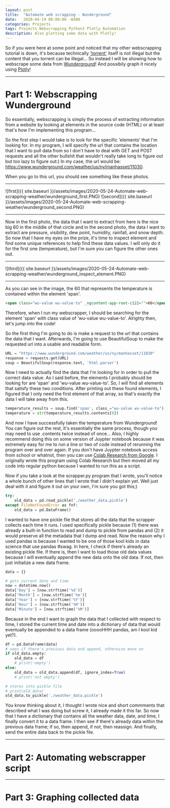 ```yaml
---
layout: post
title:  "Automate web scrapping - Wunderground"
date:   2020-04-19 00:00:00 -0400
categories: Projects
tags: Projects Webscrapping Python3 Plotly Automation
description: Also plotting some data with Plotly! 
---
```

So if you were here at some point and noticed that my other webscrapping tutorial is down, it's because technically ['torrent'] itself is not illegal 
but the content that you torrent can be illegal... So instead I will be showing how to webscrape some data from [Wunderground]! And possibily graph it
nicely using [Plotly]!

-----

# Part 1: Webscrapping Wunderground

So essentially, webscrapping is simply the process of extracting information from a website by looking at elements in the source code (HTML) or at least 
that's how I'm implementing this program... 

So the first step I would take is to look for the specific 'elements' that I'm looking for. In my program, I will specify the url that contains the location that I
want to pull data from so I don't have to deal with GET and POST requests and all the other bullshit that wouldn't really take long to figure out but too lazy to 
figure out:) In my case, the url would be: https://www.wunderground.com/weather/us/ny/manhasset/11030. 

When you go to this url, you should see something like these photos. 

-----

![first]({{ site.baseurl }}/assets/images/2020-05-24-Automate-web-scrapping-weather/wunderground_first.PNG)
![second]({{ site.baseurl }}/assets/images/2020-05-24-Automate-web-scrapping-weather/wunderground_second.PNG)

-----

Now in the first photo, the data that I want to extract from here is the nice big 60 in the middle of that circle and in the second photo, the data I want to 
extract are pressure, visibility, dew point, humidity, rainfall, and snow depth. So now that I have my eyes on the prize, it's time to inspect element and find 
some unique references to help find these data values. I will only do it for the first one (temperature), but I'm sure you can figure the other ones out. 

-----

![third]({{ site.baseurl }}/assets/images/2020-05-24-Automate-web-scrapping-weather/wunderground_inspect_element.PNG)

-----

As you can see in the image, the 60 that represents the temperature is contained within the element 'span'. 

```html
<span class="wu-value wu-value-to" _ngcontent-app-root-c122="">60</span>
```

Therefore, when I run my webscrapper, I should be searching for the element 'span' with class value of 'wu-value wu-value-to'. Alrighty then, let's jump into the code!

So the first thing I'm going to do is make a request to the url that contains the data that I want. Afterwards, I'm going to use BeautifulSoup to make the requested url 
into a usable and readable form. 

```python
URL = "https://www.wunderground.com/weather/us/ny/manhasset/11030"
response = requests.get(URL)
soup = BeautifulSoup(response.text, 'html.parser')
```

Now I need to actually find the data that I'm looking for in order to pull the correct data value. As I said before, the elements I probably should be looking for are 
'span' and 'wu-value wu-value-to'. So, I will find all elements that satisfy these two conditions. After printing out these found elements, I figured that I only need 
the first element of that array, so that's exactly the data I will take away from this. 

```python
temperature_results = soup.find('span', class_="wu-value wu-value-to")
temperature = str(temperature_results.contents[0])
```

And now I have successfully taken the temperature from Wunderground! You can figure out the rest, it's essentially the same process, though you may need to use .contents
twice instead of once... Also, I highly recommend doing this on some version of Juypter notebook because it was extremely easy for me to run a line or two of code instead of
rerunning the program over and over again. If you don't have Juypter notebook access from school or whatnot, then you can use [Colab Research from Google]. I originally wrote
this program using Colab Research but then moved all my code into regular python because I wanted to run this as a script. 

Now if you take a look at the scrapper.py program that I wrote, you'll notice a whole bunch of other lines that I wrote that I didn't explain yet. Well just deal with it and 
figure it out on your own, I'm sure you got this;)

```python
try:
    old_data = pd.read_pickle('./weather_data.pickle')
except FileNotFoundError as fnf:
    old_data = pd.DataFrame()
```

I wanted to have one pickle file that stores all the data that the scrapper collects each time it runs. I used specifically pickle because (1) there was already a built-in 
function to read and dump to pickle from pandas and (2) it would preserve all the metadata that I dump and read. Now the reason why I used pandas is because I wanted to be 
one of those kool kids in data science that use pandas #swag. In here, I check if there's already an existing pickle file. If there is, then I want to load those old data 
values because I will eventually append the new data onto the old data. If not, then just initialize a new data frame. 

```python
data = {}

# gets current date and time
now = datetime.now()
data['Day'] = [now.strftime('%d')]
data['Month'] = [now.strftime('%m')]
data['Year'] = [now.strftime('%Y')]
data['Hour'] = [now.strftime('%H')]
data['Minute'] = [now.strftime('%M')]
```

Because in the end I want to graph the data that I collected with respect to time, I stored the current time and date into a dictionary of data that would eventually 
be appended to a data frame (ooooHHH pandas, am I kool kid yet?). 

```python
df = pd.DataFrame(data)
# sees if there's previous data and append, otherwise move on
if old_data.empty:
    old_data = df
    # print('empty')
else:
    old_data = old_data.append(df, ignore_index=True)
    # print('not empty')

# stores into pickle file
# print(old_data)
old_data.to_pickle('./weather_data.pickle')
```

You know thinking about it, I thought I wrote nice and short commments that described what I was doing but screw it, I already made it this far. So now that I have 
a dictionary that contains all the weather data, date, and time, I finally convert it to a data frame. I then see if there's already data within the previous data frame; 
if so, then append, if not, then reassign. And finally, send the entire data back to the pickle file. 

-----

# Part 2: Automating webscrapper script

-----

# Part 3: Graphing collected data











['torrent']: (https://en.wikipedia.org/wiki/BitTorrent)
[Wunderground]: (https://www.wunderground.com/)
[Plotly]: (https://plotly.com/)
[Colab Research from Google]: (https://colab.research.google.com/notebooks/intro.ipynb)